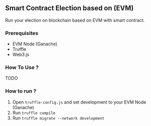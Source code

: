 ##  Smart Contract Election  based on (EVM)
Run your election on blockchain based on EVM with smart contract.

### Prerequisites
- EVM Node (Ganache)
- Truffle
- Web3.js

### How To Use ?
TODO


### How to run ?
1. Open `truffle-config.js` and set development to your EVM Node (Ganache)
2. Run `truffle compile`
3. Run `truffle migrate --network development`
